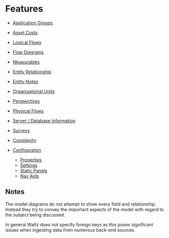 # Features

- [Application Groups](app_groups/README.md)
- [Asset Costs](asset_costs/README.md)
- [Logical Flows](logical_flows/README.md)
- [Flow Diagrams](flow_diagrams/README.md)
- [Measurables](measurables/README.md)
- [Entity Relationship](entity_relationship/README.md)
- [Entity Notes](entity_notes/README.md)
- [Organisational Units](org_units/README.md)
- [Perspectives](perspectives/README.md)
- [Physical Flows](physical_flows/README.md)
- [Server / Database Information](servers_and_databases/README.md)
- [Surveys](surveys/README.md)
- [Complexity](complexity/README.md)

- [Configuration](configuration/README.md)
    - [Properties](configuration/properties.md) 
    - [Settings](configuration/settings.md) 
    - [Static Panels](configuration/static-panels.md) 
    - [Nav Aids](configuration/svg_diagrams.html)


## Notes 
The model diagrams do not attempt to show every field and relationship.  Instead they try 
to convey the important aspects of the model with regard to the subject being discussed.

In general Waltz does not specify foreign keys as this poses significant issues when 
ingesting data from numerous back-end sources.
  
